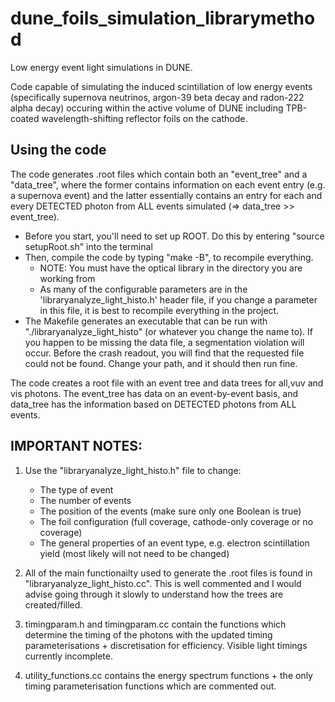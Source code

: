 # dune_foils_simulation_librarymethod
Low energy event light simulations in DUNE.

Code capable of simulating the induced scintillation of low energy events (specifically supernova neutrinos, argon-39 beta decay and radon-222 alpha decay) occuring within the active volume of DUNE including TPB-coated wavelength-shifting reflector foils on the cathode.

## Using the code
The code generates .root files which contain both an "event_tree" and a "data_tree", where the former contains information on each event entry (e.g. a supernova event) and the latter essentially contains an entry for each and every DETECTED photon from ALL events simulated (=> data_tree >> event_tree).

* Before you start, you'll need to set up ROOT. Do this by entering "source setupRoot.sh" into the terminal
* Then, compile the code by typing "make -B", to recompile everything.
  * NOTE: You must have the optical library in the directory you are working from
  * As many of the configurable parameters are in the 'libraryanalyze_light_histo.h' header file, if 	 you change a parameter in this file, it is best to recompile everything in the project.
* The Makefile generates an executable that can be run with "./libraryanalyze_light_histo" (or whatever you change the name to). If you happen to be missing the data file, a segmentation violation will occur. Before the crash readout, you will find that the requested file could not be found. Change your path, and it should then run fine.

The code creates a root file with an event tree and data trees for all,vuv and vis photons. The event_tree has data on an event-by-event basis, and data_tree has the information based on DETECTED photons from ALL events.

## IMPORTANT NOTES:
1.  Use the "libraryanalyze_light_histo.h" file to change:
	  - The type of event
	  - The number of events
	  - The position of the events (make sure only one Boolean is true)
	  - The foil configuration (full coverage, cathode-only coverage or no coverage)
	  - The general properties of an event type, e.g. electron scintillation yield (most likely will not need to be changed)

2. All of the main functionailty used to generate the .root files is found in "libraryanalyze_light_histo.cc". This is well commented and I would advise going through it slowly to understand how the trees are created/filled.

3. timingparam.h and timingparam.cc contain the functions which determine the timing of the photons with the updated timing parameterisations + discretisation for efficiency. Visible light timings currently incomplete.

4. utility_functions.cc contains the energy spectrum functions + the only timing parameterisation functions which are commented out.  


